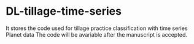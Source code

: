 # DL-tillage-time-series
It stores the code used for tillage practice classification with time series Planet data
The code will be avariable after the manuscript is accepted.  

